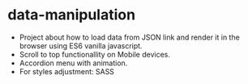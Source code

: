 # data-manipulation

- Project about how to load data from JSON link and render it in the browser using ES6 vanilla javascript.
- Scroll to top functionallity on Mobile devices.
- Accordion menu with animation.
- For styles adjustment: SASS
